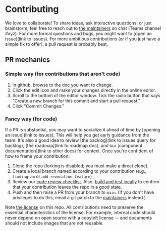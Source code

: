 # Contributing

We love to collaborate! To share ideas, ask interactive questions, or just brainstorm, feel free to reach out to [the maintainers](MAINTAINERS.md) on chat (Teams channel #xyz). For more formal questions and bugs, you might want to [open an issue](link to issues). For more ambitious contributions (or if you just have a simple fix to offer), a pull request is probably best.

## PR mechanics

### Simple way (for contributions that aren't code)
1. In github, browse to the doc you want to change.
2. Click the edit icon and make your changes directly in the online editor.
3. Scroll to the bottom of the editor window. Tick the radio button that says "Create a new branch for this commit and start a pull request."
4. Click "Commit Changes."

### Fancy way (for code)
If a PR is substantial, you may want to socialize it ahead of time by [opening an issue](link to issues). This will help you get early guidance from the team. It's also a good idea to review [the backlog](link to issues query for backlog), [the roadmap](link to roadmap doc), and our [component documentation](link to other docs) for context. Once you're confident of how to frame your contribution:

1. Clone the repo (forking is disabled; you must make a direct clone).
2. Create a local branch named according to your contribution (e.g., `fixdiagram` or `add-revocation-feature`)
3. Review our [code review checklist](code-review.md). Also, [build and test locally](local-review.md) to confirm that your contribution leaves the repo in a good state.
4. Push and then raise a PR from your branch to `main`. (If you don't have privileges to do this, email a git patch to the [maintainers](MAINTAINERS.md) instead.)

Note [the license](LICENSE.md) on this repo. All contributions need to preserve the essential characteristics of the license. For example, internal code should never depend on open source with a copyleft license -- and documents should not include images that are not reusable.
